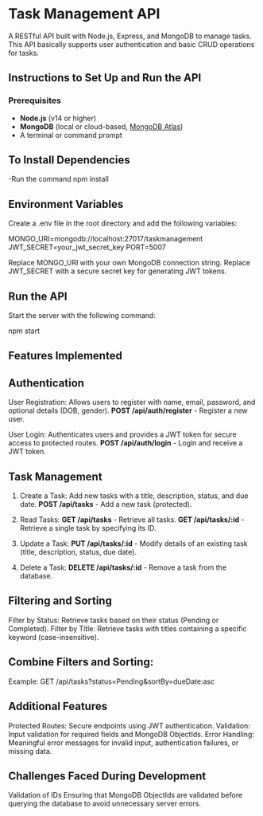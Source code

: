 # Task Management API

A RESTful API built with Node.js, Express, and MongoDB to manage tasks. This API basically supports user authentication and basic CRUD operations for tasks.


## Instructions to Set Up and Run the API
### Prerequisites
- **Node.js** (v14 or higher)
- **MongoDB** (local or cloud-based, [MongoDB Atlas](https://www.mongodb.com/atlas))
- A terminal or command prompt

## To Install Dependencies
-Run the command npm install

## Environment Variables
Create a .env file in the root directory and add the following variables:

MONGO_URI=mongodb://localhost:27017/taskmanagement
JWT_SECRET=your_jwt_secret_key
PORT=5007

Replace MONGO_URI with your own MongoDB connection string.
Replace JWT_SECRET with a secure secret key for generating JWT tokens.

## Run the API
Start the server with the following command:

npm start



## Features Implemented

## Authentication
User Registration: Allows users to register with name, email, password, and optional details (DOB, gender).
**POST /api/auth/register** - Register a new user.

User Login: Authenticates users and provides a JWT token for secure access to protected routes.
**POST /api/auth/login** - Login and receive a JWT token.

## Task Management

1. Create a Task: Add new tasks with a title, description, status, and due date.
**POST /api/tasks** - Add a new task (protected).

2. Read Tasks:
**GET /api/tasks** - Retrieve all tasks.
**GET /api/tasks/:id** - Retrieve a single task by specifying its ID.

3. Update a Task:
**PUT /api/tasks/:id** - Modify details of an existing task (title, description, status, due date).

4. Delete a Task:
**DELETE /api/tasks/:id** - Remove a task from the database.


## Filtering and Sorting
Filter by Status: Retrieve tasks based on their status (Pending or Completed).
Filter by Title: Retrieve tasks with titles containing a specific keyword (case-insensitive).


## Combine Filters and Sorting:
Example: GET /api/tasks?status=Pending&sortBy=dueDate:asc


## Additional Features
Protected Routes: Secure endpoints using JWT authentication.
Validation: Input validation for required fields and MongoDB ObjectIds.
Error Handling: Meaningful error messages for invalid input, authentication failures, or missing data.


## Challenges Faced During Development

Validation of IDs
Ensuring that MongoDB ObjectIds are validated before querying the database to avoid unnecessary server errors.
